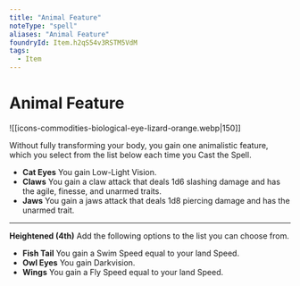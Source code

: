 ```yaml
---
title: "Animal Feature"
noteType: "spell"
aliases: "Animal Feature"
foundryId: Item.h2qS54v3RSTM5VdM
tags:
  - Item
---
```


# Animal Feature
![[icons-commodities-biological-eye-lizard-orange.webp|150]]

Without fully transforming your body, you gain one animalistic feature, which you select from the list below each time you Cast the Spell.

*   **Cat Eyes** You gain Low-Light Vision.
*   **Claws** You gain a claw attack that deals 1d6 slashing damage and has the agile, finesse, and unarmed traits.
*   **Jaws** You gain a jaws attack that deals 1d8 piercing damage and has the unarmed trait.

* * *

**Heightened (4th)** Add the following options to the list you can choose from.

*   **Fish Tail** You gain a Swim Speed equal to your land Speed.
*   **Owl Eyes** You gain Darkvision.
*   **Wings** You gain a Fly Speed equal to your land Speed.
